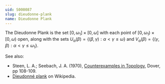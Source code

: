 ```yaml
---
uid: S000087
slug: dieudonne-plank
name: Dieudonne Plank
---
```

The Dieudonne Plank is the set $[0,\omega_1] \times [0,\omega]$ with each point of $[0,\omega_1) \times [0,\omega)$ open, along with the sets $U_\alpha(\beta) = \{(\beta,\gamma) : \alpha < \gamma \leq \omega\}$ and $V_\alpha(\beta) = \{(\gamma,\beta): \alpha < \gamma \leq \omega_1\}$.

See also:

* Steen, L. A.; Seebach, J. A. (1970), [Counterexamples in Topology](http://books.google.com/books/about/Counterexamples_in_Topology.html?id=DkEuGkOtSrUC), Dover, pp 108-109.
* [Dieudonné plank](http://en.wikipedia.org/wiki/Dieudonn%C3%A9_plank) on Wikipedia.

